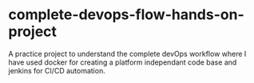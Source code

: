 # complete-devops-flow-hands-on-project

A practice project to understand the complete devOps workflow where I have used docker for creating a platform independant code base and jenkins for CI/CD automation.
